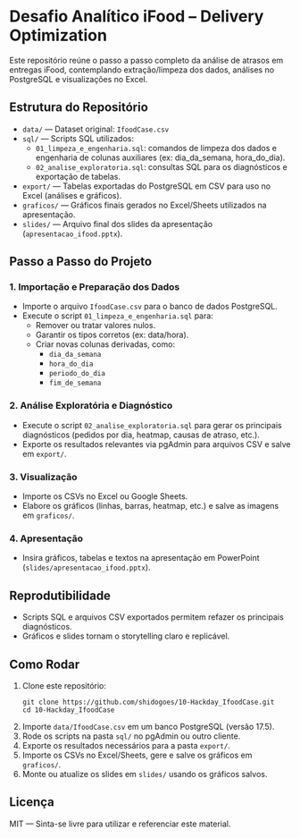 # Desafio Analítico iFood – Delivery Optimization

Este repositório reúne o passo a passo completo da análise de atrasos em entregas iFood, contemplando extração/limpeza dos dados, análises no PostgreSQL e visualizações no Excel.

## Estrutura do Repositório

- `data/` — Dataset original: `IfoodCase.csv`
- `sql/` — Scripts SQL utilizados:
  - `01_limpeza_e_engenharia.sql`: comandos de limpeza dos dados e engenharia de colunas auxiliares (ex: dia_da_semana, hora_do_dia).
  - `02_analise_exploratoria.sql`: consultas SQL para os diagnósticos e exportação de tabelas.
- `export/` — Tabelas exportadas do PostgreSQL em CSV para uso no Excel (análises e gráficos).
- `graficos/` — Gráficos finais gerados no Excel/Sheets utilizados na apresentação.
- `slides/` — Arquivo final dos slides da apresentação (`apresentacao_ifood.pptx`).

## Passo a Passo do Projeto

### 1. Importação e Preparação dos Dados

- Importe o arquivo `IfoodCase.csv` para o banco de dados PostgreSQL.
- Execute o script `01_limpeza_e_engenharia.sql` para:
  - Remover ou tratar valores nulos.
  - Garantir os tipos corretos (ex: data/hora).
  - Criar novas colunas derivadas, como:
    - `dia_da_semana`
    - `hora_do_dia`
    - `periodo_do_dia`
    - `fim_de_semana`

### 2. Análise Exploratória e Diagnóstico

- Execute o script `02_analise_exploratoria.sql` para gerar os principais diagnósticos (pedidos por dia, heatmap, causas de atraso, etc.).
- Exporte os resultados relevantes via pgAdmin para arquivos CSV e salve em `export/`.

### 3. Visualização

- Importe os CSVs no Excel ou Google Sheets.
- Elabore os gráficos (linhas, barras, heatmap, etc.) e salve as imagens em `graficos/`.

### 4. Apresentação

- Insira gráficos, tabelas e textos na apresentação em PowerPoint (`slides/apresentacao_ifood.pptx`).

## Reprodutibilidade

- Scripts SQL e arquivos CSV exportados permitem refazer os principais diagnósticos.
- Gráficos e slides tornam o storytelling claro e replicável.

## Como Rodar

1. Clone este repositório:
    ```
    git clone https://github.com/shidogoes/10-Hackday_IfoodCase.git
    cd 10-Hackday_IfoodCase
    ```
2. Importe `data/IfoodCase.csv` em um banco PostgreSQL (versão 17.5).
3. Rode os scripts na pasta `sql/` no pgAdmin ou outro cliente.
4. Exporte os resultados necessários para a pasta `export/`.
5. Importe os CSVs no Excel/Sheets, gere e salve os gráficos em `graficos/`.
6. Monte ou atualize os slides em `slides/` usando os gráficos salvos.

## Licença

MIT — Sinta-se livre para utilizar e referenciar este material.


